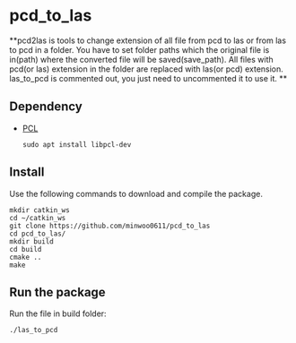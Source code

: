 # pcd_to_las

**pcd2las is tools to change extension of all file from pcd to las or from las to pcd in a folder. You have to set folder paths which the original file is in(path) where the converted file will be saved(save_path). All files with pcd(or las) extension in the folder are replaced with las(or pcd) extension. las_to_pcd is commented out, you just need to uncommented it to use it. **

## Dependency

- [PCL](https://pointclouds.org/)
  ```
  sudo apt install libpcl-dev
  ```

## Install

Use the following commands to download and compile the package.

```
mkdir catkin_ws
cd ~/catkin_ws
git clone https://github.com/minwoo0611/pcd_to_las
cd pcd_to_las/
mkdir build
cd build
cmake ..
make
```

## Run the package

Run the file in build folder:
```
./las_to_pcd
```

